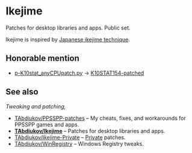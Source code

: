 #  Ikejime
Patches for desktop libraries and apps. Public set.

Ikejime is inspired by [Japanese ikejime technique](https://en.wikipedia.org/wiki/Ikejime).

## Honorable mention

* [p-K10stat_anyCPUpatch.py](./p-K10stat_anyCPUpatch.py) -> [K10STAT154-patched](https://github.com/TAbdiukov/Ikejime/releases/tag/K10STAT154-patched)

## See also
*Tweaking and patching,*  

* [TAbdiukov/PPSSPP-patches](https://github.com/TAbdiukov/PPSSPP-patches) – My cheats, fixes, and workarounds for PPSSPP games and apps.
* **<ins>TAbdiukov/Ikejime</ins>** – Patches for desktop libraries and apps.
* [TAbdiukov/Ikejime-Private](https://github.com/TAbdiukov/Ikejime-Private) – <ins>Private</ins> patches.
* [TAbdiukov/WinRegistry](https://github.com/TAbdiukov/WinRegistry) – Windows Registry tweaks.
